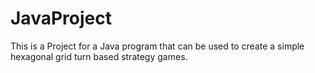 # JavaProject
This is a Project for a Java program that can be used to create a simple hexagonal grid turn based strategy games.
